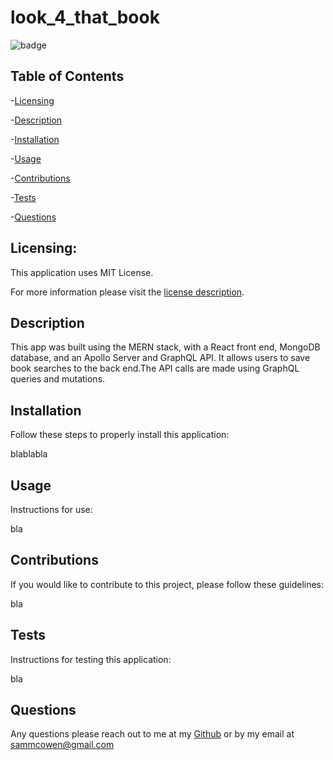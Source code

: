 # look_4_that_book

  ![badge](https://img.shields.io/badge/license-MITLicense-brightorange)
  
  ## Table of Contents
  
-[Licensing](#Licensing)

-[Description](#description)

-[Installation](#Installation)

-[Usage](#Usage)

-[Contributions](#Contributions)

-[Tests](#Tests)

-[Questions](#Questions)

  ## Licensing:
 
  This application uses MIT License.

  For more information please visit the [license description](https://choosealicense.com/licenses/mit/).

  ## Description

  This app was built using the MERN stack, with a React front end, MongoDB database, and an Apollo Server and GraphQL API. It allows users to save book searches to the back end.The API calls are made using GraphQL queries and mutations. 
  ## Installation
  Follow these steps to properly install this application:

  blablabla

  ## Usage 
  Instructions for use:

  bla

  ## Contributions
  If you would like to contribute to this project, please follow these guidelines: 

  bla

  ## Tests 
  Instructions for testing this application:

  bla

  ## Questions
  Any questions please reach out to me at my [Github](https://github.com/sammcowen)
   or by my email at  sammcowen@gmail.com

